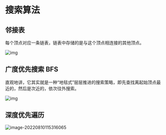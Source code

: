 # 搜索算法

## 邻接表

每个顶点对应一条链表，链表中存储的是与这个顶点相连接的其他顶点。

![img](https://static001.geekbang.org/resource/image/03/94/039bc254b97bd11670cdc4bf2a8e1394.jpg?wh=1142*547)

## 广度优先搜索 BFS

直观地讲，它其实就是一种“地毯式”层层推进的搜索策略，即先查找离起始顶点最近的，然后是次近的，依次往外搜索。

![img](https://static001.geekbang.org/resource/image/00/ea/002e9e54fb0d4dbf5462226d946fa1ea.jpg?wh=1142*759)

## 深度优先遍历

![image-20220810115316065](C:\Users\asus\AppData\Roaming\Typora\typora-user-images\image-20220810115316065.png)
